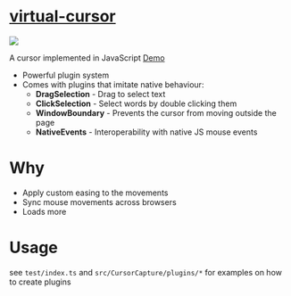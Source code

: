 # [virtual-cursor](https://virtual-cursor.netlify.com/)

[![](https://i.imgur.com/vbYGuc9.png)](https://virtual-cursor.netlify.com/)

A cursor implemented in JavaScript [Demo](https://virtual-cursor.netlify.com/)

- Powerful plugin system
- Comes with plugins that imitate native behaviour:
  - **DragSelection** - Drag to select text
  - **ClickSelection** - Select words by double clicking them
  - **WindowBoundary** - Prevents the cursor from moving outside the page
  - **NativeEvents** - Interoperability with native JS mouse events

# Why

- Apply custom easing to the movements
- Sync mouse movements across browsers
- Loads more


# Usage

see `test/index.ts` and `src/CursorCapture/plugins/*` for examples on how to create plugins


